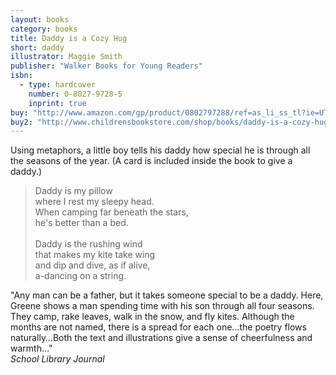 ```yaml
---
layout: books
category: books
title: Daddy is a Cozy Hug
short: daddy
illustrator: Maggie Smith
publisher: "Walker Books for Young Readers"
isbn:
  - type: hardcover
    number: 0-8027-9728-5
    inprint: true
buy: "http://www.amazon.com/gp/product/0802797288/ref=as_li_ss_tl?ie=UTF8&tag=rhondgowlegre-20&linkCode=as2&camp=1789&creative=390957&creativeASIN=0802797288"
buy2: "http://www.childrensbookstore.com/shop/books/daddy-is-a-cozy-hug-with-special-card-9780802797285/"
---
```


Using metaphors, a little boy tells his daddy how special he is through all the seasons of the year. (A card is included inside the book to give a daddy.)

<blockquote class="excerpt"><p2 class="excerpt">
Daddy is my pillow <br />
where I rest my sleepy head. <br />
When camping far beneath the stars, <br />
he's better than a bed.
<br /><br />
Daddy is the rushing wind <br />
that makes my kite take wing <br />
and dip and dive, as if alive, <br />
a-dancing on a string.
</p2></blockquote>

"Any man can be a father, but it takes someone special to be a daddy. Here, Greene shows a man spending time with his son through all four seasons. They camp, rake leaves, walk in the snow, and fly kites. Although the months are not named, there is a spread for each one…the poetry flows naturally…Both the text and illustrations give a sense of cheerfulness and warmth…"  
_School Library Journal_